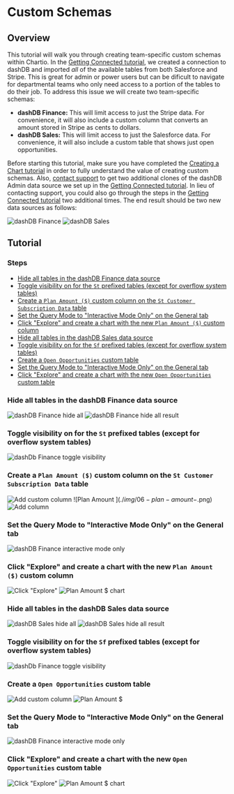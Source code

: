 # Custom Schemas


## Overview
This tutorial will walk you through creating team-specific custom schemas within Chartio. In the
[Getting Connected tutorial](../getting-connected/README.md), we created a connection to dashDB and
imported *all* of the available tables from both Salesforce and Stripe. This is great for admin or
power users but can be dificult to navigate for departmental teams who only need access to a portion
of the tables to do their job. To address this issue we will create two team-specific schemas:

- **dashDB Finance:** This will limit access to just the Stripe data. For convenience, it will also
                      include a custom column that converts an amount stored in Stripe as cents to
                      dollars.
- **dashDB Sales:** This will limit access to just the Salesforce data. For convenience, it will
                    also include a custom table that shows just open opportunities.

Before starting this tutorial, make sure you have completed the
[Creating a Chart tutorial](../creating-a-chart/README.md) in order to fully understand the value of
creating custom schemas. Also, [contact support](../support/README.md) to get two additional clones
of the dashDB Admin data source we set up in the
[Getting Connected tutorial](../getting-connected/README.md). In lieu of contacting support, you
could also go through the steps in the [Getting Connected tutorial](../getting-connected/README.md)
two additional times. The end result should be two new data sources as follows:

![dashDB Finance](./img/00-dashdb-finance.png)
![dashDB Sales](./img/01-dashdb-sales.png)


## Tutorial

### Steps
- [Hide all tables in the dashDB Finance data source](#hide-all-tables-in-the-dashdb-finance-data-source)
- [Toggle visibility on for the `St` prefixed tables (except for overflow system tables)](#toggle-visibility-on-for-the-st-prefixed-tables-except-for-overflow-system-tables)
- [Create a `Plan Amount ($)` custom column on the `St Customer Subscription Data` table](#create-a-plan-amount--custom-column-on-the-st-customer-subscription-data-table)
- [Set the Query Mode to "Interactive Mode Only" on the General tab](#set-the-query-mode-to-interactive-mode-only-on-the-general-tab)
- [Click "Explore" and create a chart with the new `Plan Amount ($)` custom column](#click-explore-and-create-a-chart-with-the-new-plan-amount--custom-column)
- [Hide all tables in the dashDB Sales data source](#hide-all-tables-in-the-dashdb-sales-data-source)
- [Toggle visibility on for the `Sf` prefixed tables (except for overflow system tables)](#toggle-visibility-on-for-the-sf-prefixed-tables-except-for-overflow-system-tables)
- [Create a `Open Opportunities` custom table](#create-a-open-opportunities-custom-table)
- [Set the Query Mode to "Interactive Mode Only" on the General tab](#set-the-query-mode-to-interactive-mode-only-on-the-general-tab-1)
- [Click "Explore" and create a chart with the new `Open Opportunities` custom table](#click-explore-and-create-a-chart-with-the-new-open-opportunities-custom-table)

### Hide all tables in the dashDB Finance data source
![dashDB Finance hide all](./img/02-dashdb-finance-hide-all.png)
![dashDB Finance hide all result](./img/03-dashdb-finance-hide-all-result.png)

### Toggle visibility on for the `St` prefixed tables (except for overflow system tables)
![dashDb Finance toggle visibility](./img/04-dashdb-finance-toggle.png)

### Create a `Plan Amount ($)` custom column on the `St Customer Subscription Data` table
![Add custom column](./img/05-add-custom-column.png)
![Plan Amount $](./img/06-plan-amount-$.png)
![Add column](./img/07-add-column.png)

### Set the Query Mode to "Interactive Mode Only" on the General tab
![dashDB Finance interactive mode only](./img/08-dashdb-finance-interactive-mode.png)

### Click "Explore" and create a chart with the new `Plan Amount ($)` custom column
![Click "Explore"](./img/09-dashdb-finance-explore.png)
![Plan Amount $ chart](./img/10-plan-amount-$-chart.png)

### Hide all tables in the dashDB Sales data source
![dashDB Sales hide all](./img/11-dashdb-sales-hide-all.png)
![dashDB Sales hide all result](./img/12-dashdb-sales-hide-all-result.png)

### Toggle visibility on for the `Sf` prefixed tables (except for overflow system tables)
![dashDb Finance toggle visibility](./img/13-dashdb-sales-toggle.png)

### Create a `Open Opportunities` custom table
![Add custom column](./img/14-add-custom-table.png)
![Plan Amount $](./img/15-open-opps.png)

### Set the Query Mode to "Interactive Mode Only" on the General tab
![dashDB Finance interactive mode only](./img/16-dashdb-sales-interactive-mode.png)

### Click "Explore" and create a chart with the new `Open Opportunities` custom table
![Click "Explore"](./img/17-dashdb-sales-explore.png)
![Plan Amount $ chart](./img/18-open-opps-chart.png)
